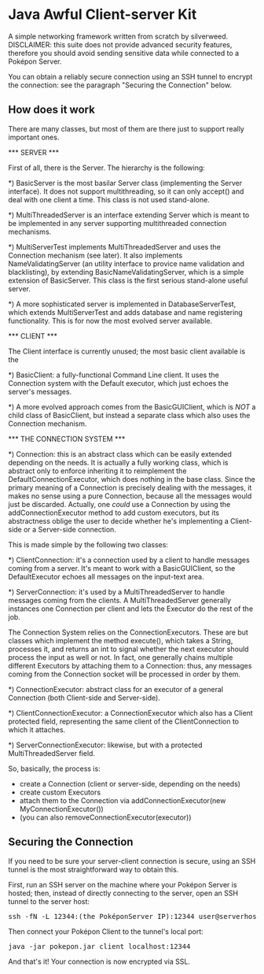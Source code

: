 Java Awful Client-server Kit 
==========================================
A simple networking framework written from scratch by silverweed. DISCLAIMER: this suite does 
not provide advanced security features, therefore you should avoid sending sensitive data
while connected to a Poképon Server.

You can obtain a reliably secure connection using an SSH tunnel to encrypt the
connection: see the paragraph "Securing the Connection" below.


How does it work
----------------------------------------------
There are many classes, but most of them are there just to support
really important ones.

*** SERVER ***

First of all, there is the Server. The hierarchy is the following:

*) BasicServer is the most basilar Server class (implementing the
   Server interface). 
   It does not support  multithreading, so it can only accept() and
   deal with one client a time. This class is not used stand-alone.

*) MultiThreadedServer is an interface extending Server which is meant
   to be implemented in any server supporting multithreaded connection
   mechanisms. 

*) MultiServerTest implements MultiThreadedServer and uses the Connection
   mechanism (see later). It also implements NameValidatingServer (an
   utility interface to provice name validation and blacklisting), by
   extending BasicNameValidatingServer, which is a simple extension of
   BasicServer.  This class is the first serious stand-alone useful
   server.

*) A more sophisticated server is implemented in DatabaseServerTest, which
   extends MultiServerTest and adds database and name registering functionality.
   This is for now the most evolved server available.


*** CLIENT ***

The Client interface is currently unused; the most basic client available is
the 

*) BasicClient: a fully-functional Command Line client. It uses the
   Connection system with the Default executor, which just echoes the server's
   messages.

*) A more evolved approach comes from the BasicGUIClient, which is *NOT* a
   child class of BasicClient, but instead a separate class which also uses the
   Connection mechanism. 

*** THE CONNECTION SYSTEM ***

*) Connection: this is an abstract class which can be easily extended depending
   on the needs. It is actually a fully working class, which is abstract only 
   to enforce inheriting it to reimplement the DefaultConnectionExecutor, which
   does nothing in the base class. Since the primary meaning of a Connection
   is precisely dealing with the messages, it makes no sense using a pure
   Connection, because all the messages would just be discarded. Actually, one
   *could* use a Connection by using the addConnectionExecutor method to add
   custom executors, but its abstractness oblige the user to decide whether he's
   implementing a Client-side or a Server-side connection.

This is made simple by the following two classes:

*) ClientConnection: it's a connection used by a client to handle messages coming
   from a server. It's meant to work with a BasicGUIClient, so the DefaultExecutor
   echoes all messages on the input-text area.

*) ServerConnection: it's used by a MultiThreadedServer to handle messages coming 
   from the clients. A MultiThreadedServer generally instances one Connection per
   client and lets the Executor do the rest of the job.

The Connection System relies on the ConnectionExecutors. These are but classes which
implement the method execute(), which takes a String, processes it, and returns an int
to signal whether the next executor should process the input as well or not. In fact,
one generally chains multiple different Executors by attaching them to a Connection:
thus, any messages coming from the Connection socket will be processed in order by them.

*) ConnectionExecutor: abstract class for an executor of a general Connection (both
   Client-side and Server-side).

*) ClientConnectionExecutor: a ConnectionExecutor which also has a Client protected field,
   representing the same client of the ClientConnection to which it attaches.

*) ServerConnectionExecutor: likewise, but with a protected MultiThreadedServer field.


So, basically, the process is:

- create a Connection (client or server-side, depending on the needs)
- create custom Executors
- attach them to the Connection via addConnectionExecutor(new MyConnectionExecutor())
- (you can also removeConnectionExecutor(executor))


Securing the Connection
-------------------------------------------------------
If you need to be sure your server-client connection is secure, using an SSH tunnel is
the most straightforward way to obtain this.

First, run an SSH server on the machine where your Poképon Server is hosted; then,
instead of directly connecting to the server, open an SSH tunnel to the server host:

<pre>ssh -fN -L 12344:(the PoképonServer IP):12344 user@serverhost</pre>

Then connect your Poképon Client to the tunnel's local port:

<pre>java -jar pokepon.jar client localhost:12344</pre>

And that's it! Your connection is now encrypted via SSL.
